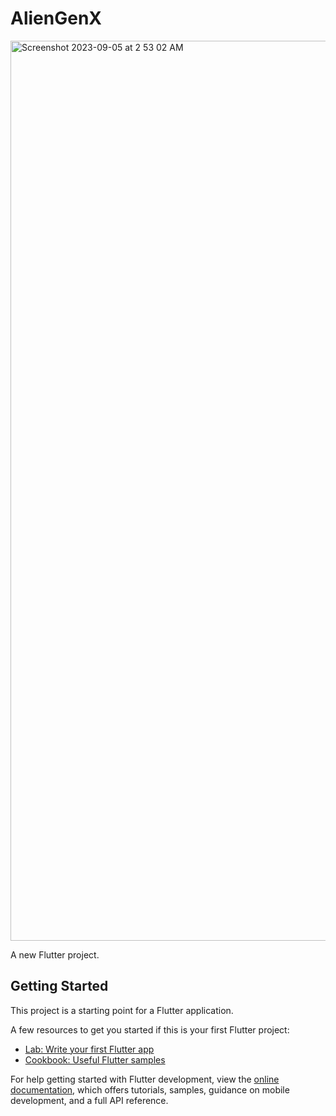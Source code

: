# AlienGenX

<img width="1440" alt="Screenshot 2023-09-05 at 2 53 02 AM" src="https://github.com/dev-32/AlienGenX/assets/99115141/5eaea8da-8ff5-488a-acf5-78df86904bf9">

A new Flutter project.


## Getting Started
This project is a starting point for a Flutter application.

A few resources to get you started if this is your first Flutter project:

- [Lab: Write your first Flutter app](https://docs.flutter.dev/get-started/codelab)
- [Cookbook: Useful Flutter samples](https://docs.flutter.dev/cookbook)

For help getting started with Flutter development, view the
[online documentation](https://docs.flutter.dev/), which offers tutorials,
samples, guidance on mobile development, and a full API reference.
